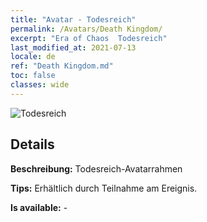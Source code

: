 ```yaml
---
title: "Avatar - Todesreich"
permalink: /Avatars/Death Kingdom/
excerpt: "Era of Chaos  Todesreich"
last_modified_at: 2021-07-13
locale: de
ref: "Death Kingdom.md"
toc: false
classes: wide
---
```

 ![Todesreich](/images/a/avatarFrame_86.png)

## Details

 **Beschreibung:** Todesreich-Avatarrahmen 

 **Tips:** Erhältlich durch Teilnahme am Ereignis. 

 **Is available:**  - 

